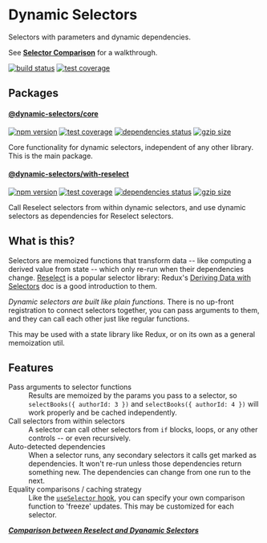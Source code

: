 # Dynamic Selectors

Selectors with parameters and dynamic dependencies.

See **[Selector Comparison](https://github.com/spautz/dynamic-selectors/blob/main/packages/core/docs/comparison-with-reselect.md)** for a walkthrough.

[![build status](https://github.com/spautz/dynamic-selectors/workflows/CI/badge.svg)](https://github.com/spautz/dynamic-selectors/actions)
[![test coverage](https://img.shields.io/coveralls/github/spautz/dynamic-selectors/main.svg)](https://coveralls.io/github/spautz/dynamic-selectors?branch=main)

## Packages

#### [@dynamic-selectors/core](./packages/core/)

[![npm version](https://img.shields.io/npm/v/@dynamic-selectors/core.svg)](https://www.npmjs.com/package/@dynamic-selectors/core)
[![test coverage](https://coveralls.io/repos/github/spautz/dynamic-selectors/badge.svg?branch=x-cov-core)](https://coveralls.io/github/spautz/dynamic-selectors?branch=x-cov-core)
[![dependencies status](https://img.shields.io/librariesio/release/npm/@dynamic-selectors/core.svg)](https://libraries.io/github/spautz/dynamic-selectors)
[![gzip size](https://img.badgesize.io/https://unpkg.com/@dynamic-selectors/core@latest/dist/index.cjs?compression=gzip)](https://bundlephobia.com/result?p=@dynamic-selectors/core)

Core functionality for dynamic selectors, independent of any other library.<br/>
This is the main package.

#### [@dynamic-selectors/with-reselect](./packages/with-reselect/)

[![npm version](https://img.shields.io/npm/v/@dynamic-selectors/with-reselect.svg)](https://www.npmjs.com/package/@dynamic-selectors/with-reselect)
[![test coverage](https://coveralls.io/repos/github/spautz/dynamic-selectors/badge.svg?branch=x-cov-with-reselect)](https://coveralls.io/github/spautz/dynamic-selectors?branch=x-cov-with-reselect)
[![dependencies status](https://img.shields.io/librariesio/release/npm/@dynamic-selectors/with-reselect.svg)](https://libraries.io/github/spautz/dynamic-selectors)
[![gzip size](https://img.badgesize.io/https://unpkg.com/@dynamic-selectors/with-reselect@latest/dist/index.cjs?compression=gzip)](https://bundlephobia.com/result?p=@dynamic-selectors/with-reselect)

Call Reselect selectors from within dynamic selectors, and use dynamic selectors as dependencies for Reselect selectors.

## What is this?

Selectors are memoized functions that transform data -- like computing a derived value from state -- which only re-run
when their dependencies change. [Reselect](https://github.com/reduxjs/reselect) is a popular selector library:
Redux's [Deriving Data with Selectors](https://redux.js.org/usage/deriving-data-selectors) doc is a good introduction
to them.

_Dynamic selectors are built like plain functions._ There is no up-front registration to connect selectors
together, you can pass arguments to them, and they can call each other just like regular functions.

This may be used with a state library like Redux, or on its own as a general memoization util.

## Features

<dl>
  <dt>Pass arguments to selector functions</dt>
  <dd>
    Results are memoized by the params you pass to a selector, so <code>selectBooks({ authorId: 3 })</code> and
    <code>selectBooks({ authorId: 4 })</code> will work properly and be cached independently.
  </dd>

  <dt>Call selectors from within selectors</dt>
  <dd>
    A selector can call other selectors from <code>if</code> blocks, loops, or any other controls -- or even recursively.
  </dd>

  <dt>Auto-detected dependencies</dt>
  <dd>
    When a selector runs, any secondary selectors it calls get marked as dependencies. It won't re-run unless those
    dependencies return something new. The dependencies can change from one run to the next.
  </dd>

  <dt>Equality comparisons / caching strategy</dt>
  <dd>
    Like the <a href="https://react-redux.js.org/api/hooks#equality-comparisons-and-updates"><code>useSelector</code>
    hook</a>, you can specify your own comparison function to 'freeze' updates. This may be customized for each selector.
  </dd>
</dl>

[**_Comparison between Reselect and Dyanamic Selectors_**](https://github.com/spautz/dynamic-selectors/blob/main/packages/core/docs/comparison-with-reselect.md)
